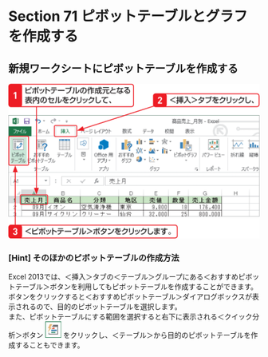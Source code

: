 # Section 71 ピボットテーブルとグラフを作成する

## 新規ワークシートにピボットテーブルを作成する

![](001.png)

### [Hint] そのほかのピボットテーブルの作成方法

Excel 2013では、＜挿入＞タブの＜テーブル＞グループにある＜おすすめピボットテーブル＞ボタンを利用してもピボットテーブルを作成することができます。ボタンをクリックすると＜おすすめピボットテーブル＞ダイアログボックスが表示されるので、目的のピボットテーブルを選択します。  
また、ピボットテーブルにする範囲を選択すると右下に表示される＜クイック分析＞ボタン ![](icon_quick.png) をクリックし、＜テーブル＞から目的のピボットテーブルを作成することもできます。
